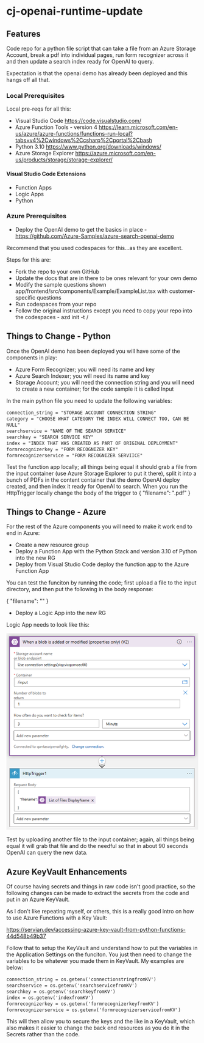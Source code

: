 # cj-openai-runtime-update

## Features

Code repo for a python file script that can take a file from an Azure Storage Account, break a pdf into individual pages, run form recognizer across it and then update a search index ready for OpenAI to query.

Expectation is that the openai demo has already been deployed and this hangs off all that.

### Local Prerequisites

Local pre-reqs for all this:

* Visual Studio Code https://code.visualstudio.com/
* Azure Function Tools - version 4 https://learn.microsoft.com/en-us/azure/azure-functions/functions-run-local?tabs=v4%2Cwindows%2Ccsharp%2Cportal%2Cbash
* Python 3.10 https://www.python.org/downloads/windows/
* Azure Storage Explorer https://azure.microsoft.com/en-us/products/storage/storage-explorer/

#### Visual Studio Code Extensions

* Function Apps
* Logic Apps
* Python

### Azure Prerequisites

* Deploy the OpenAI demo to get the basics in place - https://github.com/Azure-Samples/azure-search-openai-demo

Recommend that you used codespaces for this...as they are excellent.

Steps for this are:

* Fork the repo to your own GitHub
* Update the docs that are in there to be ones relevant for your own demo
* Modify the sample questions shown app/frontend/src/components/Example/ExampleList.tsx with customer-specific questions
* Run codespaces from your repo
* Follow the original instructions except you need to copy your repo into the codespaces - azd init -t <Your GitHub>/<Your forked repo>

## Things to Change - Python
    
Once the OpenAI demo has been deployed you will have some of the components in play:

* Azure Form Recognizer; you will need its name and key
* Azure Search Indexer; you will need its name and key
* Storage Account; you will need the connection string and you will need to create a new container; for the code sample it is called Input

In the main python file you need to update the following variables:

    connection_string = "STORAGE ACCOUNT CONNECTION STRING"
    category = "CHOOSE WHAT CATEGORY THE INDEX WILL CONNECT TOO, CAN BE NULL"
    searchservice = "NAME OF THE SEARCH SERVICE"
    searchkey = "SEARCH SERVICE KEY"
    index = "INDEX THAT WAS CREATED AS PART OF ORIGINAL DEPLOYMENT"
    formrecognizerkey = "FORM RECOGNIZER KEY"
    formrecognizerservice = "FORM RECOGNIZER SERVIICE"

Test the function app locally; all things being equal it should grab a file from the input container (use Azure Storage Explorer to put it there), split it into a bunch of PDFs in the content container that the demo OpenAI deploy created, and then index it ready for OpenAI to search. When you run the HttpTrigger locally change the body of the trigger to { "filename": "<NAME OF UPLOADED DOCUMENT>.pdf" }
    
## Things to Change - Azure
    
For the rest of the Azure components you will need to make it work end to end in Azure:

* Create a new resource group
* Deploy a Function App with the Python Stack and version 3.10 of Python into the new RG
* Deploy from Visual Studio Code deploy the function app to the Azure Function App
    
You can test the funciton by running the code; first upload a file to the input directory, and then put the following in the body response:
    
   {
    "filename": "<NAME OF FILE UPLOADED TO INPUT CONTAINER>"
    } 
    
* Deploy a Logic App into the new RG

Logic App needs to look like this:

![Logic App](Docs/LogicApps.png)
    
Test by uploading another file to the input container; again, all things being equal it will grab that file and do the needful so that in about 90 seconds OpenAI can query the new data.
    
## Azure KeyVault Enhancements

Of course having secrets and things in raw code isn't good practice, so the following changes can be made to extract the secrets from the code and put in an Azure KeyVault.
    
As I don't like repeating myself, or others, this is a really good intro on how to use Azure Functions with a Key Vault:
    
  https://servian.dev/accessing-azure-key-vault-from-python-functions-44d548b49b37
    
Follow that to setup the KeyVault and understand how to put the variables in the Application Settings on the funciton. You just then need to change the variables to be whatever you made them in KeyVault. My examples are below:
    
    connection_string = os.getenv('connectionstringfromKV')
    searchservice = os.getenv('searchservicefromKV')
    searchkey = os.getenv('searchkeyfromKV')
    index = os.getenv('indexfromKV')
    formrecognizerkey = os.getenv('formrecognizerkeyfromKV')
    formrecognizerservice = os.getenv('formrecognizerservicefromKV')
    
This will then allow you to secure the keys and the like in a KeyVault, which also makes it easier to change the back end resources as you do it in the Secrets rather than the code.
    

